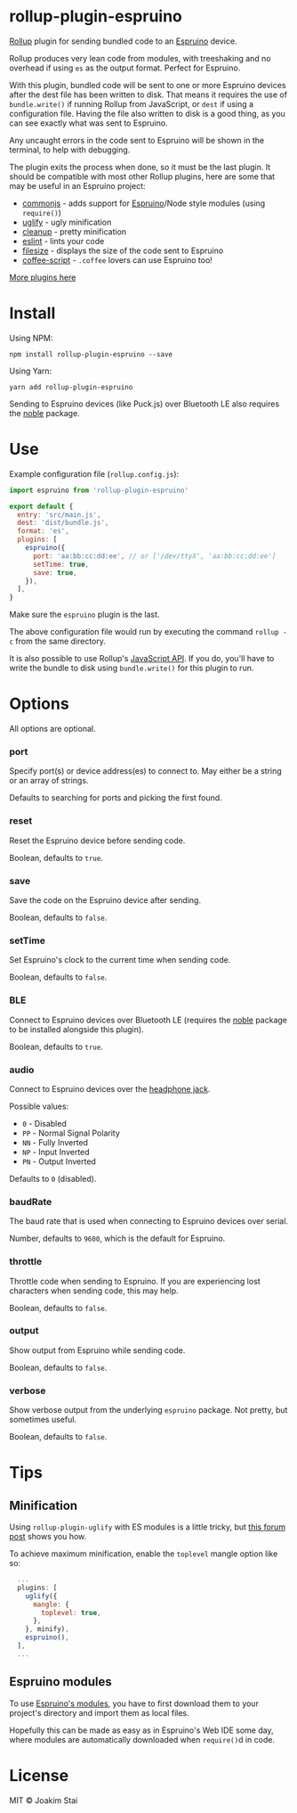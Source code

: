 # rollup-plugin-espruino

[Rollup](https://github.com/rollup/rollup) plugin for sending bundled code to an
[Espruino](http://www.espruino.com) device.

Rollup produces very lean code from modules, with treeshaking and no overhead if
using `es` as the output format. Perfect for Espruino.

With this plugin, bundled code will be sent to one or more Espruino devices
after the dest file has been written to disk. That means it requires the use of
`bundle.write()` if running Rollup from JavaScript, or `dest` if using a
configuration file. Having the file also written to disk is a good thing, as you
can see exactly what was sent to Espruino.

Any uncaught errors in the code sent to Espruino will be shown in the terminal,
to help with debugging.

The plugin exits the process when done, so it must be the last plugin. It should
be compatible with most other Rollup plugins, here are some that may be useful
in an Espruino project:

- [commonjs](https://github.com/rollup/rollup-plugin-commonjs) - adds support for [Espruino](https://www.espruino.com/Modules)/Node style modules (using `require()`)
- [uglify](https://github.com/TrySound/rollup-plugin-uglify) - ugly minification
- [cleanup](https://github.com/aMarCruz/rollup-plugin-cleanup) - pretty minification
- [eslint](https://github.com/TrySound/rollup-plugin-eslint) - lints your code
- [filesize](https://github.com/ritz078/rollup-plugin-filesize) - displays the size of the code sent to Espruino
- [coffee-script](https://github.com/lautis/rollup-plugin-coffee-script) - `.coffee` lovers can use Espruino too!

[More plugins here](https://github.com/rollup/rollup/wiki/Plugins)


# Install

Using NPM:

    npm install rollup-plugin-espruino --save

Using Yarn:

    yarn add rollup-plugin-espruino

Sending to Espruino devices (like Puck.js) over Bluetooth LE also requires the
[noble](https://github.com/sandeepmistry/noble) package.


# Use

Example configuration file (`rollup.config.js`):

```js
import espruino from 'rollup-plugin-espruino'

export default {
  entry: 'src/main.js',
  dest: 'dist/bundle.js',
  format: 'es',
  plugins: [
    espruino({
      port: 'aa:bb:cc:dd:ee', // or ['/dev/ttyX', 'aa:bb:cc:dd:ee']
      setTime: true,
      save: true,
    }),
  ],
}
```

Make sure the `espruino` plugin is the last.

The above configuration file would run by executing the command `rollup -c` from
the same directory.

It is also possible to use Rollup's [JavaScript API](https://github.com/rollup/rollup/wiki/JavaScript-API).
If you do, you'll have to write the bundle to disk using `bundle.write()` for
this plugin to run.


# Options

All options are optional.

### port

Specify port(s) or device address(es) to connect to. May either be a string or
an array of strings.

Defaults to searching for ports and picking the first found.

### reset

Reset the Espruino device before sending code.

Boolean, defaults to `true`.

### save

Save the code on the Espruino device after sending.

Boolean, defaults to `false`.

### setTime

Set Espruino's clock to the current time when sending code.

Boolean, defaults to `false`.

### BLE

Connect to Espruino devices over Bluetooth LE (requires the [noble](https://www.npmjs.com/package/noble)
package to be installed alongside this plugin).

Boolean, defaults to `true`.

### audio

Connect to Espruino devices over the [headphone jack](http://www.espruino.com/Headphone).

Possible values:

- `0` - Disabled
- `PP` - Normal Signal Polarity
- `NN` - Fully Inverted
- `NP` - Input Inverted
- `PN` - Output Inverted

Defaults to `0` (disabled).

### baudRate

The baud rate that is used when connecting to Espruino devices over serial.

Number, defaults to `9600`, which is the default for Espruino.

### throttle

Throttle code when sending to Espruino. If you are experiencing lost characters
when sending code, this may help.

Boolean, defaults to `false`.

### output

Show output from Espruino while sending code.

Boolean, defaults to `false`.

### verbose

Show verbose output from the underlying `espruino` package. Not pretty, but
sometimes useful.

Boolean, defaults to `false`.


# Tips

## Minification

Using `rollup-plugin-uglify` with ES modules is a little tricky, but
[this forum post](http://forum.espruino.com/comments/13410194/) shows you how.

To achieve maximum minification, enable the `toplevel` mangle option like so:

```js
  ...
  plugins: [
    uglify({
      mangle: {
        toplevel: true,
      },
    }, minify),
    espruino(),
  ],
  ...
```

## Espruino modules

To use [Espruino's modules](http://www.espruino.com/Modules), you have to first
download them to your project's directory and import them as local files.

Hopefully this can be made as easy as in Espruino's Web IDE some day, where
modules are automatically downloaded when `require()`d in code.


# License

MIT © Joakim Stai
